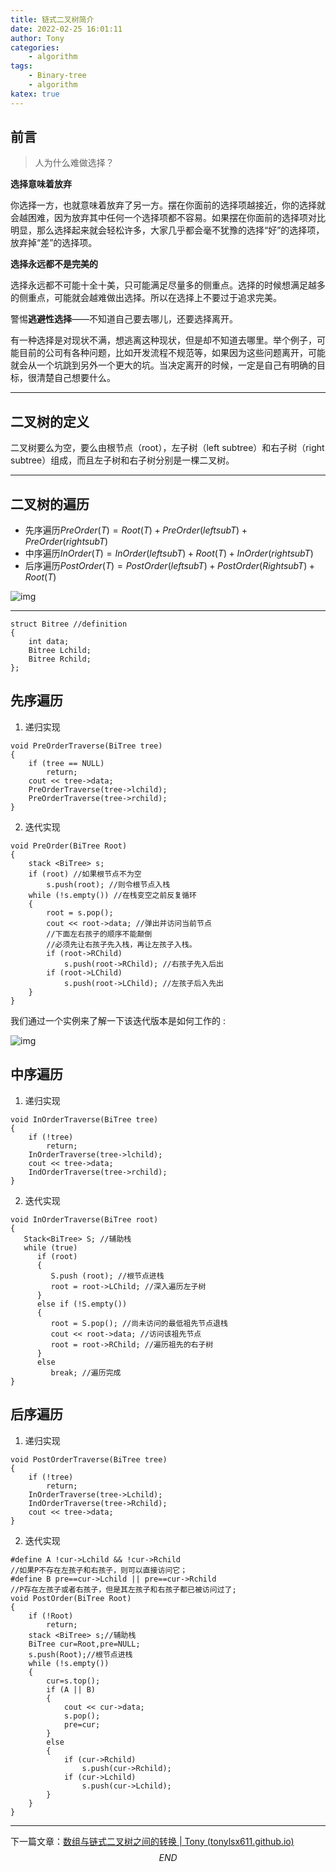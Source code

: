 ```yaml
---
title: 链式二叉树简介
date: 2022-02-25 16:01:11
author: Tony
categories:
	- algorithm
tags: 
	- Binary-tree
	- algorithm
katex: true
---
```




## 前言

> 人为什么难做选择？

**选择意味着放弃**

你选择一方，也就意味着放弃了另一方。摆在你面前的选择项越接近，你的选择就会越困难，因为放弃其中任何一个选择项都不容易。如果摆在你面前的选择项对比明显，那么选择起来就会轻松许多，大家几乎都会毫不犹豫的选择“好”的选择项，放弃掉“差”的选择项。

**选择永远都不是完美的**

选择永远都不可能十全十美，只可能满足尽量多的侧重点。选择的时候想满足越多的侧重点，可能就会越难做出选择。所以在选择上不要过于追求完美。

警惕**逃避性选择**——不知道自己要去哪儿，还要选择离开。

有一种选择是对现状不满，想逃离这种现状，但是却不知道去哪里。举个例子，可能目前的公司有各种问题，比如开发流程不规范等，如果因为这些问题离开，可能就会从一个坑跳到另外一个更大的坑。当决定离开的时候，一定是自己有明确的目标，很清楚自己想要什么。

------

## 二叉树的定义

二叉树要么为空，要么由根节点（root），左子树（left subtree）和右子树（right subtree）组成，而且左子树和右子树分别是一棵二叉树。

------

## 二叉树的遍历

- 先序遍历$PreOrder(T)=Root(T)+PreOrder(left subT)+PreOrder(right subT)$
- 中序遍历$InOrder(T)=InOrder(left subT)+Root(T)+InOrder(right subT)$
- 后序遍历$PostOrder(T)=PostOrder(left subT)+PostOrder(Right subT)+Root(T)$

![img](binary_tree_1/image.png)

------



```
struct Bitree //definition
{
    int data;
    Bitree Lchild;
    Bitree Rchild;
};
```

## 先序遍历

1. 递归实现

```
void PreOrderTraverse(BiTree tree)
{
    if (tree == NULL)
        return;
    cout << tree->data;
    PreOrderTraverse(tree->lchild);
    PreOrderTraverse(tree->rchild);
}
```

2. 迭代实现

```
void PreOrder(BiTree Root)
{
    stack <BiTree> s;
    if (root) //如果根节点不为空
        s.push(root); //则令根节点入栈
    while (!s.empty()) //在栈变空之前反复循环
    { 
        root = s.pop(); 
        cout << root->data; //弹出并访问当前节点
        //下面左右孩子的顺序不能颠倒
        //必须先让右孩子先入栈，再让左孩子入栈。
        if (root->RChild)
            s.push(root->RChild); //右孩子先入后出
        if (root->LChild)
            s.push(root->LChild); //左孩子后入先出
    }
}
```

我们通过一个实例来了解一下该迭代版本是如何工作的 :

![img](binary_tree_1/v2-0ccba83c7b3dbf7b89964c04021025d9_720w.jpg)

## 中序遍历

1. 递归实现

```
void InOrderTraverse(BiTree tree)
{
    if (!tree)
        return;
    InOrderTraverse(tree->lchild);
    cout << tree->data;
    IndOrderTraverse(tree->rchild);
}
```

2. 迭代实现

```
void InOrderTraverse(BiTree root)
{
   Stack<BiTree> S; //辅助栈
   while (true)
      if (root) 
      {
         S.push (root); //根节点进栈
         root = root->LChild; //深入遍历左子树
      } 
      else if (!S.empty()) 
      {
         root = S.pop(); //尚未访问的最低祖先节点退栈
         cout << root->data; //访问该祖先节点
         root = root->RChild; //遍历祖先的右子树
      } 
      else
         break; //遍历完成
}
```

## 后序遍历

1. 递归实现

```
void PostOrderTraverse(BiTree tree)
{
    if (!tree)
        return;
    InOrderTraverse(tree->Lchild);
    IndOrderTraverse(tree->Rchild);
    cout << tree->data;
}
```

2. 迭代实现

```
#define A !cur->Lchild && !cur->Rchild
//如果P不存在左孩子和右孩子，则可以直接访问它；
#define B pre==cur->Lchild || pre==cur->Rchild
//P存在左孩子或者右孩子，但是其左孩子和右孩子都已被访问过了;
void PostOrder(BiTree Root)
{
    if (!Root)
        return;
    stack <BiTree> s;//辅助栈
    BiTree cur=Root,pre=NULL;
    s.push(Root);//根节点进栈
    while (!s.empty())
    {
        cur=s.top();
        if (A || B)
        {
            cout << cur->data;
            s.pop();
            pre=cur;
        }
        else
        {
            if (cur->Rchild)
                s.push(cur->Rchild);
            if (cur->Lchild)
                s.push(cur->Lchild);
        }
    }
}

```

------

下一篇文章：[数组与链式二叉树之间的转换 | Tony (tonylsx611.github.io)](https://tonylsx611.github.io/2022/02/24/binary_tree_2/)
$$
END
$$